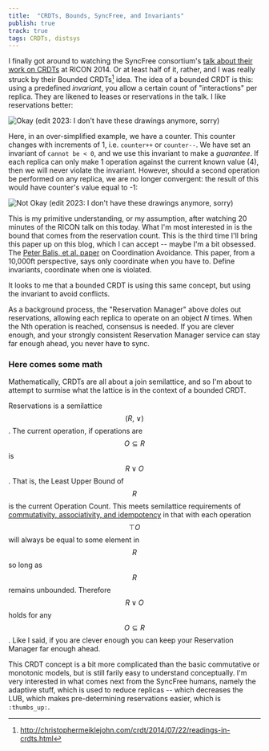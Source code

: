 ```yaml
---
title:  "CRDTs, Bounds, SyncFree, and Invariants"
publish: true
track: true
tags: CRDTs, distsys
---
```


I finally got around to watching the SyncFree consortium's [talk about
their work on CRDTs](https://www.youtube.com/watch?v=1KP_pxFhlVU) at
RICON 2014.  Or at least half of it, rather, and I was really struck
by their Bounded CRDTs[^crdts] idea. The idea of a bounded CRDT is
this: using a predefined _invariant_, you allow a certain count of
"interactions" per replica.  They are likened to leases or
reservations in the talk. I like reservations better:

[^crdts]: http://christophermeiklejohn.com/crdt/2014/07/22/readings-in-crdts.html

![Okay](https://dl.dropboxusercontent.com/u/42154947/blog%20pics/ok.png)
(edit 2023: I don't have these drawings anymore, sorry)

Here, in an over-simplified example, we have a counter.  This counter
changes with increments of 1, i.e. `counter++` or `counter--`.  We
have set an invariant of `cannot be < 0`, and we use this invariant to
make a _guarantee_.  If each replica can only make 1 operation against
the current known value (4), then we will never violate the invariant.
However, should a second operation be performed on any replica, we are
no longer convergent: the result of this would have counter's value
equal to -1:

![Not Okay](https://dl.dropboxusercontent.com/u/42154947/blog%20pics/not%20ok.png)
(edit 2023: I don't have these drawings anymore, sorry)

This is my primitive understanding, or my assumption, after watching
20 minutes of the RICON talk on this today.  What I'm most interested
in is the bound that comes from the reservation count. This is the
third time I'll bring this paper up on this blog, which I can accept
-- maybe I'm a bit obsessed. The [Peter Balis, et
al. paper](http://www.bailis.org/papers/ca-vldb2015.pdf) on
Coordination Avoidance.  This paper, from a 10,000ft perspective, says
only coordinate when you have to.  Define invariants, coordinate when
one is violated.

It looks to me that a bounded CRDT is using this same concept, but
using the invariant to avoid conflicts.

As a background process, the "Reservation Manager" above doles out
reservations, allowing each replica to operate on an object _N_
times. When the Nth operation is reached, consensus is needed.  If you
are clever enough, and your strongly consistent Reservation Manager
service can stay far enough ahead, you never have to sync.

### Here comes some math

Mathematically, CRDTs are all about a join semilattice, and so I'm
about to attempt to surmise what the lattice is in the context of a
bounded CRDT.

Reservations is a semilattice $$(R,\ \lor)$$. The current operation,
if operations are $$O \subseteq R$$ is $$R \lor O$$.  That is, the
Least Upper Bound of $$R$$ is the current Operation Count.  This meets
semilattice requirements of [commutativity, associativity, and
idempotency](http://en.wikipedia.org/wiki/Semilattice#Algebraic_definition)
in that with each operation $$⊤O$$ will always be equal to some
element in $$R$$ so long as $$R$$ remains unbounded. Therefore $$R
\lor O$$ holds for any $$O \subseteq R$$. Like I said, if you are
clever enough you can keep your Reservation Manager far enough ahead.

This CRDT concept is a bit more complicated than the basic commutative
or monotonic models, but is still farily easy to understand
conceptually.  I'm very interested in what comes next from the
SyncFree humans, namely the adaptive stuff, which is used to reduce
replicas -- which decreases the LUB, which makes pre-determining
reservations easier, which is `:thumbs_up:`.
